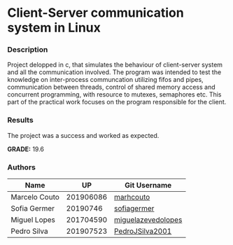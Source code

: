 # Client-Server communication system in Linux

### Description
Project delopped in c, that simulates the behaviour of client-server system and all the communication involved. The program was intended to test the knowledge on inter-process communcation 
utilizing fifos and pipes, communication between threads, control of shared memory access and concurrent programming, with resource to mutexes, semaphores etc.
This part of the practical work focuses on the program responsible for the client.

### Results
The project was a success and worked as expected.

**GRADE:** 19.6

### Authors

Name | UP | Git Username |
-----|----|--------------|
Marcelo Couto | 201906086 | [marhcouto](https://github.com/marhcouto)
Sofia Germer | 20190746 | [sofiagermer](https://github.com/sofiagermer)
Miguel Lopes | 201704590 | [miguelazevedolopes](https://github.com/miguelazevedolopes)
Pedro Silva | 201907523 | [PedroJSilva2001](https://github.com/PedroJSilva2001)
